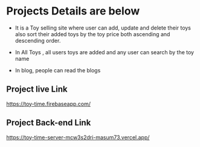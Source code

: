 # Projects Details are below

* It is a Toy selling site where user can add, update and delete their toys also sort their added toys by the toy price both ascending and descending order.

* In All Toys , all users toys are added and any user can search by the toy name 

* In blog, people can read the blogs

## Project live Link
https://toy-time.firebaseapp.com/

## Project Back-end Link
https://toy-time-server-mcw3s2dri-masum73.vercel.app/